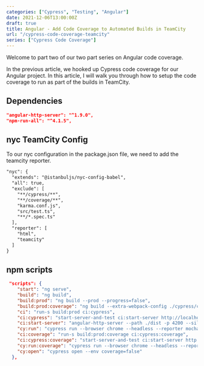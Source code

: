 ```yaml
---
categories: ["Cypress", "Testing", "Angular"]
date: 2021-12-06T13:00:00Z
draft: true
title: Angular - Add Code Coverage to Automated Builds in TeamCity
url: "/cypress-code-coverage-teamcity"
series: ["Cypress Code Coverage"]
---
```


Welcome to part two of our two part series on Angular code coverage.

In the previous article, we hooked up Cypress code coverage for our Angular project.  In this article, I will walk you through how to setup the code coverage to run as part of the builds in TeamCity.

<!--more-->

## Dependencies

```json
"angular-http-server": "^1.9.0",
"npm-run-all": "^4.1.5",
```

## nyc TeamCity Config

To our nyc configuration in the package.json file, we need to add the teamcity reporter.

```txt
"nyc": {
  "extends": "@istanbuljs/nyc-config-babel",
  "all": true,
  "exclude": [
    "**/cypress/**",
    "**/coverage/**",
    "karma.conf.js",
    "src/test.ts",
    "**/*.spec.ts"
  ],
  "reporter": [
    "html",
    "teamcity"
  ]
}
```

## npm scripts

```json
 "scripts": {
    "start": "ng serve",
    "build": "ng build",
    "build:prod": "ng build --prod --progress=false",
    "build:prod:coverage": "ng build --extra-webpack-config ./cypress/coverage.webpack.js --progress=false",
    "ci": "run-s build:prod ci:cypress",
    "ci:cypress": "start-server-and-test ci:start-server http://localhost:4200 cy:run",
    "ci:start-server": "angular-http-server --path ./dist -p 4200 --silent",
    "cy:run": "cypress run --browser chrome --headless --reporter mocha-teamcity-reporter --env coverage=false",
    "ci:coverage": "run-s build:prod:coverage ci:cypress:coverage",
    "ci:cypress:coverage": "start-server-and-test ci:start-server http://localhost:4200 cy:run:coverage",
    "cy:run:coverage": "cypress run --browser chrome --headless --reporter mocha-teamcity-reporter --env coverage=true --config video=false",
    "cy:open": "cypress open --env coverage=false"
  },
```
